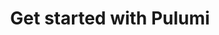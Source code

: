 ---
title: Get started with Pulumi
meta_desc: Pulumi is an infrastructure as code tool that enables engineers to write infrastructure code in a programming language they already know. Start for free.
meta_image: /images/resources/default-meta.png
type: page
layout: workshop-signup
---